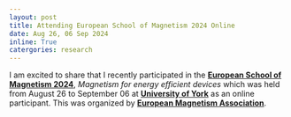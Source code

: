 ```yaml
---
layout: post
title: Attending European School of Magnetism 2024 Online
date: Aug 26, 06 Sep 2024
inline: True
catergories: research
---
```


I am excited to share that I recently participated in the **[European School of Magnetism 2024](https://magnetism.eu/3-esm.htm)**, _Magnetism for energy efficient devices_ which was held from August 26 to September 06 at **[University of York](https://www.york.ac.uk/)** as an online participant. This was organized by **[European Magnetism Association](https://magnetism.eu/2-magnetism.eu.htm)**.
